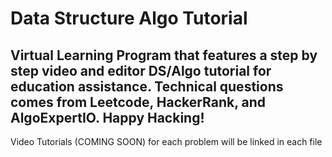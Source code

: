# Data Structure Algo Tutorial

## Virtual Learning Program that features a step by step video and editor DS/Algo tutorial for education assistance. Technical questions comes from Leetcode, HackerRank, and AlgoExpertIO. Happy Hacking!

Video Tutorials (COMING SOON) for each problem will be linked in each file
